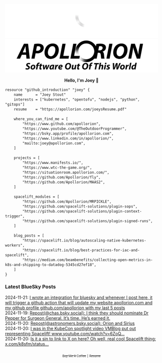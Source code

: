 ![Personal Website](https://raw.githubusercontent.com/Apollorion/apollorion/main/logos/new-large-white-transparent.png#gh-dark-mode-only)![Personal Website](https://raw.githubusercontent.com/Apollorion/apollorion/main/logos/new-large-black-transparent.png#gh-light-mode-only)

<p align="center">
    <b>Hello, I'm Joey 👋</b>
</p>

```hcl
resource "github_introduction" "joey" {
    name      = "Joey Stout"
    interests = ["kubernetes", "opentofu", "nodejs", "python", "gitops"]
    resume    = "https://apollorion.com/joeysResume.pdf"

    where_you_can_find_me = [
        "https://www.github.com/apollorion",
        "https://www.youtube.com/@TheOutdoorProgrammer",
        "https://bsky.app/profile/apollorion.com",
        "https://www.linkedin.com/in/apollorion/",
        "mailto:joey@apollorion.com",
    ]

    projects = [
        "https://www.manifests.io/",
        "https://www.wtc-the-game.org/",
        "https://situationroom.apollorion.com/",
        "https://github.com/Apollorion/fly",
        "https://github.com/Apollorion/MAAS2",
    ]

    spacelift_modules = [
        "https://github.com/Apollorion/MRPICKLE",
        "https://github.com/spacelift-solutions/plugin-sops",
        "https://github.com/spacelift-solutions/plugin-context-trigger",
        "https://github.com/spacelift-solutions/plugin-signed-runs",
    ]

    blog_posts = [
        "https://spacelift.io/blog/autoscaling-native-kubernetes-workers",
        "https://spacelift.io/blog/best-practices-for-iac-and-spacelift",
        "https://medium.com/beambenefits/collecting-open-metrics-in-k8s-and-shipping-to-datadog-5345cd27ef18",
    ]
}
```

### Latest BlueSky Posts
2024-11-21: [I wrote an integration for bluesky and whenever I post here, it will trigger a github action that will update my website apollorion.com and my github profile github.com/apollorion with my last 5 posts ](https://bsky.app/profile/apollorion.com/post/3lbgbuxsykk2j)  
2024-11-19: [Repost(@chas.bsky.social): I think they should nominate Dr Pepper for Surgeon General. It’s time. He’s earned it. ](https://bsky.app/profile/chas.bsky.social/post/3lbd2jv3s5k2v)  
2024-11-20: [Repost(@astronomers.bsky.social): Orion and Sirius ](https://bsky.app/profile/astronomers.bsky.social/post/3lbecstncyk2b)  
2024-11-20: [I was in the KubeCon spotlight video VMBlog put out representing Spacelift! www.youtube.com/watch?v=6ZoQ... ](https://bsky.app/profile/apollorion.com/post/3lbg4qnij7k26)  
2024-11-20: [Is it a sin to link to X on here? Oh well, real cool Spacelift thing: x.com/k8sfm/status... ](https://bsky.app/profile/apollorion.com/post/3lbfuxetscc2h)  


<p align="center">
    <a href="https://www.buymeacoffee.com/apollorion"><sub><sub>Buy Me A Coffee</sub></sub></a> <sub><sub>|</sub></sub> <a href="https://apollorion.com/joeysResume.pdf"><sub><sub>Resume</sub></sub></a>
</p>

